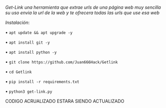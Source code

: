 *Get-Link  una herramienta que extrae urls de una página web muy sencilla su uso envia la url de la web y te ofrecera todas las urls que use esa web*

*Instalación*:

• `apt update && apt upgrade -y`

• `apt install git -y`

• `apt install python -y`

• `git clone
https://github.com/Juan666Hack/Getlink`

• `cd Getlink`

• `pip install -r requirements.txt`

• `python3 get-link.py`

CODIGO ACRUALIZADO ESTARA SIENDO ACTUALIZADO